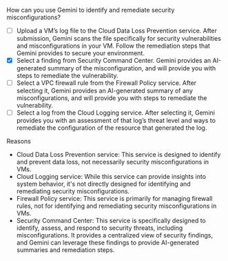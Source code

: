 How can you use Gemini to identify and remediate security misconfigurations?

- [ ] Upload a VM’s log file to the Cloud Data Loss Prevention service. After submission, Gemini scans the file specifically for security vulnerabilities and misconfigurations in your VM. Follow the remediation steps that Gemini provides to secure your environment.
- [x] Select a finding from Security Command Center. Gemini provides an AI-generated summary of the misconfiguration, and will provide you with steps to remediate the vulnerability.
- [ ] Select a VPC firewall rule from the Firewall Policy service. After selecting it, Gemini provides an AI-generated summary of any misconfigurations, and will provide you with steps to remediate the vulnerability.
- [ ] Select a log from the Cloud Logging service. After selecting it, Gemini provides you with an assessment of that log’s threat level and ways to remediate the configuration of the resource that generated the log.

Reasons
- Cloud Data Loss Prevention service: This service is designed to identify and prevent data loss, not necessarily security misconfigurations in VMs.
- Cloud Logging service: While this service can provide insights into system behavior, it's not directly designed for identifying and remediating security misconfigurations.
- Firewall Policy service: This service is primarily for managing firewall rules, not for identifying and remediating security misconfigurations in VMs.
- Security Command Center: This service is specifically designed to identify, assess, and respond to security threats, including misconfigurations. It provides a centralized view of security findings, and Gemini can leverage these findings to provide AI-generated summaries and remediation steps.
